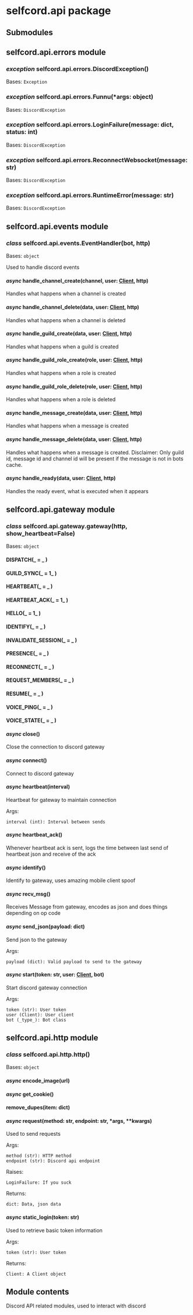 # selfcord.api package

## Submodules

## selfcord.api.errors module


### _exception_ selfcord.api.errors.DiscordException()
Bases: `Exception`


### _exception_ selfcord.api.errors.Funnu(\*args: object)
Bases: `DiscordException`


### _exception_ selfcord.api.errors.LoginFailure(message: dict, status: int)
Bases: `DiscordException`


### _exception_ selfcord.api.errors.ReconnectWebsocket(message: str)
Bases: `DiscordException`


### _exception_ selfcord.api.errors.RuntimeError(message: str)
Bases: `DiscordException`

## selfcord.api.events module


### _class_ selfcord.api.events.EventHandler(bot, http)
Bases: `object`

Used to handle discord events


#### _async_ handle_channel_create(channel, user: [Client](selfcord.models.md#selfcord.models.client.Client), http)
Handles what happens when a channel is created


#### _async_ handle_channel_delete(data, user: [Client](selfcord.models.md#selfcord.models.client.Client), http)
Handles what happens when a channel is deleted


#### _async_ handle_guild_create(data, user: [Client](selfcord.models.md#selfcord.models.client.Client), http)
Handles what happens when a guild is created


#### _async_ handle_guild_role_create(role, user: [Client](selfcord.models.md#selfcord.models.client.Client), http)
Handles what happens when a role is created


#### _async_ handle_guild_role_delete(role, user: [Client](selfcord.models.md#selfcord.models.client.Client), http)
Handles what happens when a role is deleted


#### _async_ handle_message_create(data, user: [Client](selfcord.models.md#selfcord.models.client.Client), http)
Handles what happens when a message is created


#### _async_ handle_message_delete(data, user: [Client](selfcord.models.md#selfcord.models.client.Client), http)
Handles what happens when a message is created. Disclaimer: Only guild id, message id and channel id will be present if the message is not in bots cache.


#### _async_ handle_ready(data, user: [Client](selfcord.models.md#selfcord.models.client.Client), http)
Handles the ready event, what is executed when it appears

## selfcord.api.gateway module


### _class_ selfcord.api.gateway.gateway(http, show_heartbeat=False)
Bases: `object`


#### DISPATCH(_ = _ )

#### GUILD_SYNC(_ = 1_ )

#### HEARTBEAT(_ = _ )

#### HEARTBEAT_ACK(_ = 1_ )

#### HELLO(_ = 1_ )

#### IDENTIFY(_ = _ )

#### INVALIDATE_SESSION(_ = _ )

#### PRESENCE(_ = _ )

#### RECONNECT(_ = _ )

#### REQUEST_MEMBERS(_ = _ )

#### RESUME(_ = _ )

#### VOICE_PING(_ = _ )

#### VOICE_STATE(_ = _ )

#### _async_ close()
Close the connection to discord gateway


#### _async_ connect()
Connect to discord gateway


#### _async_ heartbeat(interval)
Heartbeat for gateway to maintain connection

Args:

    interval (int): Interval between sends


#### _async_ heartbeat_ack()
Whenever heartbeat ack is sent, logs the time between last send of heartbeat json and receive of the ack


#### _async_ identify()
Identify to gateway, uses amazing mobile client spoof


#### _async_ recv_msg()
Receives Message from gateway, encodes as json and does things depending on op code


#### _async_ send_json(payload: dict)
Send json to the gateway

Args:

    payload (dict): Valid payload to send to the gateway


#### _async_ start(token: str, user: [Client](selfcord.models.md#selfcord.models.client.Client), bot)
Start discord gateway connection

Args:

    token (str): User token
    user (Client): User client
    bot (_type_): Bot class

## selfcord.api.http module


### _class_ selfcord.api.http.http()
Bases: `object`


#### _async_ encode_image(url)

#### _async_ get_cookie()

#### remove_dupes(item: dict)

#### _async_ request(method: str, endpoint: str, \*args, \*\*kwargs)
Used to send requests

Args:

    method (str): HTTP method
    endpoint (str): Discord api endpoint

Raises:

    LoginFailure: If you suck

Returns:

    dict: Data, json data


#### _async_ static_login(token: str)
Used to retrieve basic token information

Args:

    token (str): User token

Returns:

    Client: A Client object

## Module contents

Discord API related modules, used to interact with discord
